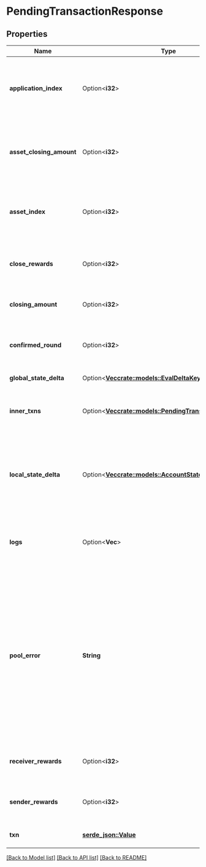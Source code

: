 # PendingTransactionResponse

## Properties

Name | Type | Description | Notes
------------ | ------------- | ------------- | -------------
**application_index** | Option<**i32**> | The application index if the transaction was found and it created an application. | [optional]
**asset_closing_amount** | Option<**i32**> | The number of the asset's unit that were transferred to the close-to address. | [optional]
**asset_index** | Option<**i32**> | The asset index if the transaction was found and it created an asset. | [optional]
**close_rewards** | Option<**i32**> | Rewards in microalgos applied to the close remainder to account. | [optional]
**closing_amount** | Option<**i32**> | Closing amount for the transaction. | [optional]
**confirmed_round** | Option<**i32**> | The round where this transaction was confirmed, if present. | [optional]
**global_state_delta** | Option<[**Vec<crate::models::EvalDeltaKeyValue>**](EvalDeltaKeyValue.md)> | Application state delta. | [optional]
**inner_txns** | Option<[**Vec<crate::models::PendingTransactionResponse>**](PendingTransactionResponse.md)> | Inner transactions produced by application execution. | [optional]
**local_state_delta** | Option<[**Vec<crate::models::AccountStateDelta>**](AccountStateDelta.md)> | \\[ld\\] Local state key/value changes for the application being executed by this transaction. | [optional]
**logs** | Option<**Vec<String>**> | \\[lg\\] Logs for the application being executed by this transaction. | [optional]
**pool_error** | **String** | Indicates that the transaction was kicked out of this node's transaction pool (and specifies why that happened).  An empty string indicates the transaction wasn't kicked out of this node's txpool due to an error.  | 
**receiver_rewards** | Option<**i32**> | Rewards in microalgos applied to the receiver account. | [optional]
**sender_rewards** | Option<**i32**> | Rewards in microalgos applied to the sender account. | [optional]
**txn** | [**serde_json::Value**](.md) | The raw signed transaction. | 

[[Back to Model list]](../README.md#documentation-for-models) [[Back to API list]](../README.md#documentation-for-api-endpoints) [[Back to README]](../README.md)


